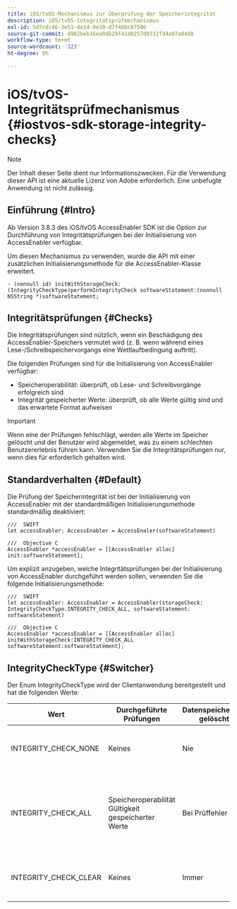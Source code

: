 ```yaml
---
title: iOS/tvOS-Mechanismus zur Überprüfung der Speicherintegrität
description: iOS/tvOS-Integritätsprüfmechanismus
exl-id: 5d7cdc46-3e51-4e14-9e30-d7f48bc87506
source-git-commit: d982beb16ea0db29f41d0257d8332fd4a07a84d8
workflow-type: tm+mt
source-wordcount: '323'
ht-degree: 0%

---
```


# iOS/tvOS-Integritätsprüfmechanismus {#iostvos-sdk-storage-integrity-checks}

>[!NOTE]
>
>Der Inhalt dieser Seite dient nur Informationszwecken. Für die Verwendung dieser API ist eine aktuelle Lizenz von Adobe erforderlich. Eine unbefugte Anwendung ist nicht zulässig.

## Einführung {#Intro}

Ab Version 3.8.3 des iOS/tvOS AccessEnabler SDK ist die Option zur Durchführung von Integritätsprüfungen bei der Initialisierung von AccessEnabler verfügbar.

Um diesen Mechanismus zu verwenden, wurde die API mit einer zusätzlichen Initialisierungsmethode für die AccessEnabler-Klasse erweitert.

```
- (nonnull id) initWithStorageCheck:(IntegrityCheckType)performIntegrityCheck softwareStatement:(nonnull NSString *)softwareStatement;
```


## Integritätsprüfungen {#Checks}

Die Integritätsprüfungen sind nützlich, wenn ein Beschädigung des AccessEnabler-Speichers vermutet wird (z. B. wenn während eines Lese-/Schreibspeichervorgangs eine Wettlaufbedingung auftritt).

Die folgenden Prüfungen sind für die Initialisierung von AccessEnabler verfügbar:
- Speicheroperabilität: überprüft, ob Lese- und Schreibvorgänge erfolgreich sind
- Integrität gespeicherter Werte: überprüft, ob alle Werte gültig sind und das erwartete Format aufweisen

>[!IMPORTANT]
> 
>Wenn eine der Prüfungen fehlschlägt, werden alle Werte im Speicher gelöscht und der Benutzer wird abgemeldet, was zu einem schlechten Benutzererlebnis führen kann. Verwenden Sie die Integritätsprüfungen nur, wenn dies für erforderlich gehalten wird.


## Standardverhalten {#Default}

Die Prüfung der Speicherintegrität ist bei der Initialisierung von AccessEnabler mit der standardmäßigen Initialisierungsmethode standardmäßig deaktiviert:

```
///  SWIFT
let accessEnabler: AccessEnabler = AccessEnaler(softwareStatement)

///  Objective C
AccessEnabler *accessEnabler = [[AccessEnabler alloc] init:softwareStatement];
```

Um explizit anzugeben, welche Integritätsprüfungen bei der Initialisierung von AccessEnabler durchgeführt werden sollen, verwenden Sie die folgende Initialisierungsmethode:

```
///  SWIFT
let accessEnabler: AccessEnabler = AccessEnabler(storageCheck: IntegrityCheckType.INTEGRITY_CHECK_ALL, softwareStatement: softwareStatement)

///  Objective C
AccessEnabler *accessEnabler = [[AccessEnabler alloc] initWithStorageCheck:INTEGRITY_CHECK_ALL softwareStatement:softwareStatement];
```


## IntegrityCheckType {#Switcher}

Der Enum IntegrityCheckType wird der Clientanwendung bereitgestellt und hat die folgenden Werte:

| Wert | Durchgeführte Prüfungen | Datenspeicherung gelöscht | Beschreibung | Empfohlener Anwendungsfall |
|-----------------------|-----------------------------------------------------|-----------------|------------------------------------------------------------------------|--------------------------------------------------------------------------------------------------------------------------|
| INTEGRITY_CHECK_NONE | Keines | Nie | Bei der Speicherinitialisierung werden keine Integritätsprüfungen durchgeführt | Wann die SDK-Flüsse erwartungsgemäß funktionieren |
| INTEGRITY_CHECK_ALL | Speicheroperabilität <br/> Gültigkeit gespeicherter Werte | Bei Prüffehler | Alle verfügbaren Integritätsprüfungen werden bei der Speicherinitialisierung durchgeführt | Wenn eine Beschädigung des SDK-Speichers vermutet wird. <br/> Wenn eine der Integritätsprüfungen fehlschlägt, wird der Benutzer abgemeldet. |
| INTEGRITY_CHECK_CLEAR | Keines | Immer | Der Speicher wird bei der Speicherinitialisierung gelöscht | Wenn die SDK-Flüsse nicht wie erwartet abgeschlossen werden können |
